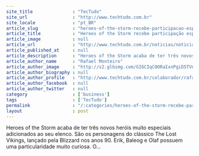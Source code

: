 ```yaml
---
site_title               : "TecTudo"
site_url                 : "http://www.techtudo.com.br"
site_locale              : "pt_BR"
article_slug             : "heroes-of-the-storm-recebe-participacao-especial-de-the-lost-vikings"
article_title            : "Heroes of the Storm recebe participação especial de The Lost Vikings"
article_image            : null
article_url              : "http://www.techtudo.com.br/noticias/noticia/2015/02/heroes-storm-recebe-participacao-especial-de-lost-vikings.html"
article_published_at     : null
article_description      : "Heroes of the Storm acaba de ter três novos heróis muito especiais adicionados ao seu elenco. São os personagens do clássico The Lost Vikings, lançado pela Blizzard nos anos 90. Erik, Baleog e Olaf possuem uma particularidade muito curiosa. O..."
article_author_name      : "Rafael Monteiro"
article_author_image     : "http://s2.glbimg.com/GI6CIqC0ORaIxnPgiD5TVnR3XvU=/30x30/s2.glbimg.com/ufb-MNj7pxVBsfBbqAX6OQg3BIA=/0x0:140x140/75x75/s.glbimg.com/po/tt2/f/original/2013/02/06/rafaelmonteiro.jpg"
article_author_biography : null
article_author_profile   : "http://www.techtudo.com.br/colaborador/rafael-monteiro.html"
article_author_facebook  : null
article_author_twitter   : null
category                 : ['business']
tags                     : ['TecTudo']
permalink                : "/:categories/heroes-of-the-storm-recebe-participacao-especial-de-the-lost-vikings/"
layout                   : post
---
```


Heroes of the Storm acaba de ter três novos heróis muito especiais adicionados ao seu elenco. São os personagens do clássico The Lost Vikings, lançado pela Blizzard nos anos 90. Erik, Baleog e Olaf possuem uma particularidade muito curiosa. O...
